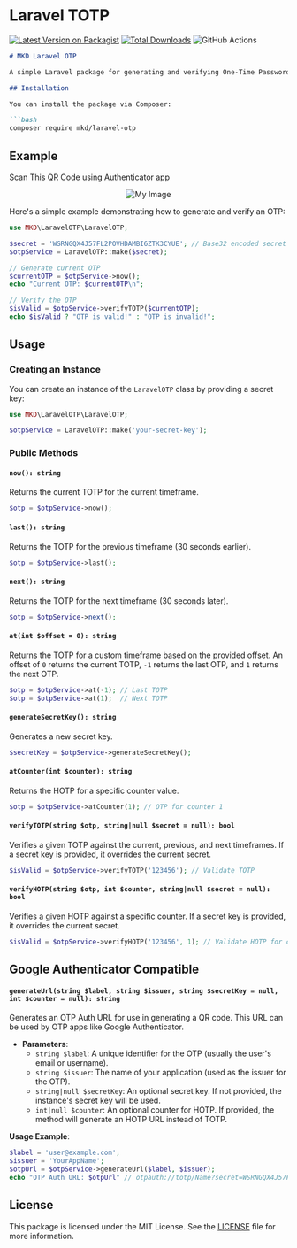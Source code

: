 # Laravel TOTP

[![Latest Version on Packagist](https://img.shields.io/packagist/v/mkd/laravel-otp.svg?style=flat-square)](https://packagist.org/packages/mkdev/laravel-advanced-otp)
[![Total Downloads](https://img.shields.io/packagist/dt/mkd/laravel-otp.svg?style=flat-square)](https://packagist.org/packages/mkdev/laravel-advanced-otp)
![GitHub Actions](https://github.com/mustafakhaleddev/laravel-otp/actions/workflows/main.yml/badge.svg)

```markdown
# MKD Laravel OTP

A simple Laravel package for generating and verifying One-Time Passwords (OTPs) using TOTP (Time-based One-Time Password) and HOTP (HMAC-based One-Time Password) algorithms.

## Installation

You can install the package via Composer:

```bash
composer require mkd/laravel-otp
```
## Example
Scan This QR Code using Authenticator app
<div style="text-align: center;">
    <img src="https://i.ibb.co/PhPg1m6/frame-1.png" alt="My Image" />
</div>

Here's a simple example demonstrating how to generate and verify an OTP:

```php
use MKD\LaravelOTP\LaravelOTP;

$secret = 'WSRNGQX4J57FL2POVHDAMBI6ZTK3CYUE'; // Base32 encoded secret
$otpService = LaravelOTP::make($secret);

// Generate current OTP
$currentOTP = $otpService->now();
echo "Current OTP: $currentOTP\n";

// Verify the OTP
$isValid = $otpService->verifyTOTP($currentOTP);
echo $isValid ? "OTP is valid!" : "OTP is invalid!";
```

## Usage

### Creating an Instance

You can create an instance of the `LaravelOTP` class by providing a secret key:

```php
use MKD\LaravelOTP\LaravelOTP;

$otpService = LaravelOTP::make('your-secret-key');
```

### Public Methods

#### `now(): string`

Returns the current TOTP for the current timeframe.

```php
$otp = $otpService->now();
```

#### `last(): string`

Returns the TOTP for the previous timeframe (30 seconds earlier).

```php
$otp = $otpService->last();
```

#### `next(): string`

Returns the TOTP for the next timeframe (30 seconds later).

```php
$otp = $otpService->next();
```

#### `at(int $offset = 0): string`

Returns the TOTP for a custom timeframe based on the provided offset. An offset of `0` returns the current TOTP, `-1` returns the last OTP, and `1` returns the next OTP.

```php
$otp = $otpService->at(-1); // Last TOTP
$otp = $otpService->at(1);  // Next TOTP
```

#### `generateSecretKey(): string`

Generates a new secret key.

```php
$secretKey = $otpService->generateSecretKey();
```

#### `atCounter(int $counter): string`

Returns the HOTP for a specific counter value.

```php
$otp = $otpService->atCounter(1); // OTP for counter 1
```

#### `verifyTOTP(string $otp, string|null $secret = null): bool`

Verifies a given TOTP against the current, previous, and next timeframes. If a secret key is provided, it overrides the current secret.

```php
$isValid = $otpService->verifyTOTP('123456'); // Validate TOTP
```

#### `verifyHOTP(string $otp, int $counter, string|null $secret = null): bool`

Verifies a given HOTP against a specific counter. If a secret key is provided, it overrides the current secret.

```php
$isValid = $otpService->verifyHOTP('123456', 1); // Validate HOTP for counter 1
```

## Google Authenticator Compatible

#### `generateUrl(string $label, string $issuer, string $secretKey = null, int $counter = null): string`

Generates an OTP Auth URL for use in generating a QR code. This URL can be used by OTP apps like Google Authenticator.

- **Parameters**:
    - `string $label`: A unique identifier for the OTP (usually the user's email or username).
    - `string $issuer`: The name of your application (used as the issuer for the OTP).
    - `string|null $secretKey`: An optional secret key. If not provided, the instance's secret key will be used.
    - `int|null $counter`: An optional counter for HOTP. If provided, the method will generate an HOTP URL instead of TOTP.

**Usage Example**:

```php
$label = 'user@example.com';
$issuer = 'YourAppName';
$otpUrl = $otpService->generateUrl($label, $issuer);
echo "OTP Auth URL: $otpUrl" // otpauth://totp/Name?secret=WSRNGQX4J57FL2POVHDAMBI6ZTK3CYUE&issuer=APP;
```


## License

This package is licensed under the MIT License. See the [LICENSE](LICENSE) file for more information.



